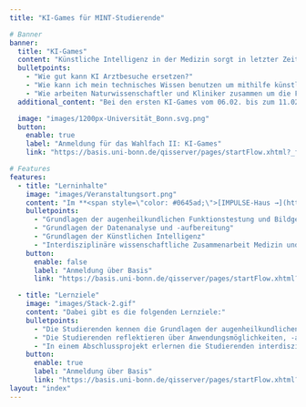 ```yaml
---
title: "KI-Games für MINT-Studierende"

# Banner
banner:
  title: "KI-Games"
  content: "Künstliche Intelligenz in der Medizin sorgt in letzter Zeit immer wieder für Schlagzeilen, weshalb sich auch viele MINT-Studierende fragen: "
  bulletpoints:
    - "Wie gut kann KI Arztbesuche ersetzen?"
    - "Wie kann ich mein technisches Wissen benutzen um mithilfe künstlicher Intelligenz die Medizin weiterzubringen?"
    - "Wie arbeiten Naturwissenschaftler und Kliniker zusammen um die Forschung voranzubringen?"
  additional_content: "Bei den ersten KI-Games vom 06.02. bis zum 11.02.2026 kannst man ohne spezielle Computervorerkenntnisse alle Grundlagen lernen, die du brauchst um in Zukunft sowohl in Klinik und Forschung KI zu benutzen und einzuschätzen"

  image: "images/1200px-Universität_Bonn.svg.png"
  button:
    enable: true
    label: "Anmeldung für das Wahlfach II: KI-Games"
    link: "https://basis.uni-bonn.de/qisserver/pages/startFlow.xhtml?_flowId=searchCourseNonStaff-flow&_flowExecutionKey=e1s3"

# Features
features:
  - title: "Lerninhalte"
    image: "images/Veranstaltungsort.png"
    content: "Im **<span style=\"color: #0645ad;\">[IMPULSE-Haus →](https://www.impulse.uni-bonn.de/de)</span>** werden innerhalb einer Woche zusammen mit Medizinstudierenden die folgenden Themenkomplexe erarbeitet:"
    bulletpoints:
      - "Grundlagen der augenheilkundlichen Funktionstestung und Bildgebungsverfahren"
      - "Grundlagen der Datenanalyse und -aufbereitung"
      - "Grundlagen der Künstlichen Intelligenz"
      - "Interdisziplinäre wissenschaftliche Zusammenarbeit Medizin und MINT-Fächern"
    button:
      enable: false
      label: "Anmeldung über Basis"
      link: "https://basis.uni-bonn.de/qisserver/pages/startFlow.xhtml?_flowId=searchCourseNonStaff-flow&_flowExecutionKey=e1s3"

  - title: "Lernziele"
    image: "images/Stack-2.gif"
    content: "Dabei gibt es die folgenden Lernziele:"
    bulletpoints:
      - "Die Studierenden kennen die Grundlagen der augenheilkundlichen Untersuchung, der Datenanalyse und Datenaufbereitung, sowie der Künstlichen Intelligenz."
      - "Die Studierenden reflektieren über Anwendungsmöglichkeiten, -arten und -limitationen von Künstlicher Intelligenz."
      - "In einem Abschlussprojekt erlernen die Studierenden interdisziplinäres, wissenschaftliches Arbeiten in Kooperation mit MINT-Studierenden."
    button:
      enable: true
      label: "Anmeldung über Basis"
      link: "https://basis.uni-bonn.de/qisserver/pages/startFlow.xhtml?_flowId=searchCourseNonStaff-flow&_flowExecutionKey=e1s3"
layout: "index"
---
```

